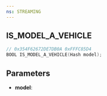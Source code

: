 ```yaml
---
ns: STREAMING
---
```

## IS_MODEL_A_VEHICLE

```c
// 0x354F62672DE7DB0A 0xFFFC85D4
BOOL IS_MODEL_A_VEHICLE(Hash model);
```

## Parameters
* **model**:

